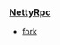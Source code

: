 

### [NettyRpc](https://github.com/luxiaoxun/NettyRpc)
* [fork](https://github.com/kongzhidea/NettyRpc)
